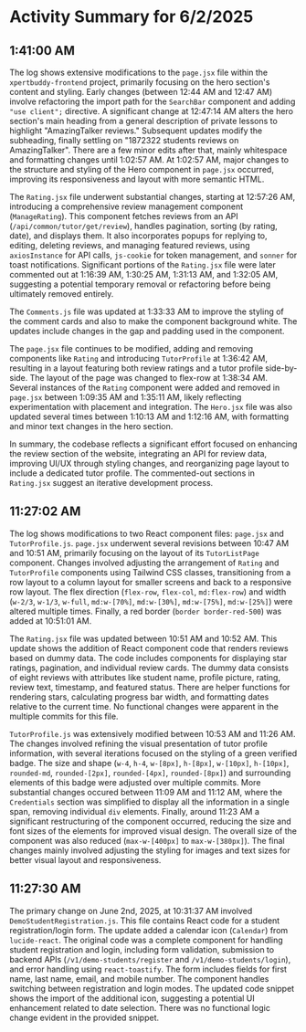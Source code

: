 # Activity Summary for 6/2/2025

## 1:41:00 AM
The log shows extensive modifications to the `page.jsx` file within the `xpertbuddy-frontend` project, primarily focusing on the hero section's content and styling.  Early changes (between 12:44 AM and 12:47 AM) involve refactoring the import path for the `SearchBar` component and adding `"use client";` directive.  A significant change at 12:47:14 AM alters the hero section's main heading from a general description of private lessons to highlight "AmazingTalker reviews."  Subsequent updates modify the subheading, finally settling on "1872322 students reviews on AmazingTalker".  There are a few minor edits after that, mainly whitespace and formatting changes until 1:02:57 AM. At 1:02:57 AM, major changes to the structure and styling of the Hero component in `page.jsx`  occurred, improving its responsiveness and layout with more semantic HTML.

The `Rating.jsx` file underwent substantial changes, starting at 12:57:26 AM, introducing a comprehensive review management component (`ManageRating`). This component fetches reviews from an API (`/api/common/tutor/get/review`), handles pagination, sorting (by rating, date), and displays them. It also incorporates popups for replying to, editing, deleting reviews, and managing featured reviews, using `axiosInstance` for API calls, `js-cookie` for token management, and `sonner` for toast notifications.  Significant portions of the `Rating.jsx` file were later commented out  at 1:16:39 AM, 1:30:25 AM, 1:31:13 AM, and 1:32:05 AM,  suggesting a potential temporary removal or refactoring before being ultimately removed entirely.

The `Comments.js` file was updated at 1:33:33 AM to improve the styling of the comment cards and also to make the component background white.  The updates include changes in the gap and padding used in the component.

The `page.jsx` file continues to be modified, adding and removing components like `Rating` and  introducing `TutorProfile` at 1:36:42 AM, resulting in a layout featuring both review ratings and a tutor profile side-by-side.  The layout of the page was changed to flex-row at 1:38:34 AM.  Several instances of the `Rating` component were added and removed in `page.jsx` between 1:09:35 AM and 1:35:11 AM, likely reflecting experimentation with placement and integration. The `Hero.jsx` file was also updated several times between 1:10:13 AM and 1:12:16 AM, with formatting and minor text changes in the hero section.


In summary, the codebase reflects a significant effort focused on enhancing the review section of the website, integrating an API for review data, improving UI/UX through styling changes, and reorganizing page layout to include a dedicated tutor profile.  The commented-out sections in `Rating.jsx` suggest an iterative development process.


## 11:27:02 AM
The log shows modifications to two React component files: `page.jsx` and `TutorProfile.js`.  `page.jsx` underwent several revisions between 10:47 AM and 10:51 AM, primarily focusing on the layout of its `TutorListPage` component.  Changes involved adjusting the arrangement of `Rating` and `TutorProfile` components using Tailwind CSS classes, transitioning from a row layout to a column layout for smaller screens and back to a responsive row layout.  The flex direction (`flex-row`, `flex-col`, `md:flex-row`) and width (`w-2/3`, `w-1/3`, `w-full`, `md:w-[70%]`, `md:w-[30%]`, `md:w-[75%]`, `md:w-[25%]`)  were altered multiple times.  Finally, a red border (`border border-red-500`) was added at 10:51:01 AM.


The `Rating.jsx` file was updated between 10:51 AM and 10:52 AM.  This update shows the addition of React component code that renders reviews based on dummy data. The code includes components for displaying star ratings, pagination, and individual review cards.  The dummy data consists of eight reviews with attributes like student name, profile picture, rating, review text, timestamp, and featured status. There are helper functions for rendering stars, calculating progress bar width, and formatting dates relative to the current time.  No functional changes were apparent in the multiple commits for this file.


`TutorProfile.js` was extensively modified between 10:53 AM and 11:26 AM. The changes involved refining the visual presentation of tutor profile information, with several iterations focused on the styling of a green verified badge.  The size and shape (`w-4`, `h-4`, `w-[8px]`, `h-[8px]`, `w-[10px]`, `h-[10px]`, `rounded-md`, `rounded-[2px]`, `rounded-[4px]`, `rounded-[8px]`) and surrounding elements of this badge were adjusted over multiple commits.  More substantial changes occured between 11:09 AM and 11:12 AM, where the `Credentials` section was simplified to display all the information in a single span, removing individual `div` elements.  Finally, around 11:23 AM  a significant restructuring of the component occurred, reducing the size and font sizes of the elements for improved visual design.  The overall size of the component was also reduced (`max-w-[400px]` to `max-w-[380px]`). The final changes mainly involved adjusting the styling for images and text sizes for better visual layout and responsiveness.


## 11:27:30 AM
The primary change on June 2nd, 2025, at 10:31:37 AM involved `DemoStudentRegistration.js`.  This file contains React code for a student registration/login form. The update added a calendar icon (`Calendar`) from `lucide-react`. The original code was a complete component for handling student registration and login, including form validation, submission to backend APIs (`/v1/demo-students/register` and `/v1/demo-students/login`), and error handling using `react-toastify`.  The form includes fields for first name, last name, email, and mobile number.  The component handles switching between registration and login modes.  The updated code snippet shows the import of the additional icon, suggesting a potential UI enhancement related to date selection.  There was no functional logic change evident in the provided snippet.
